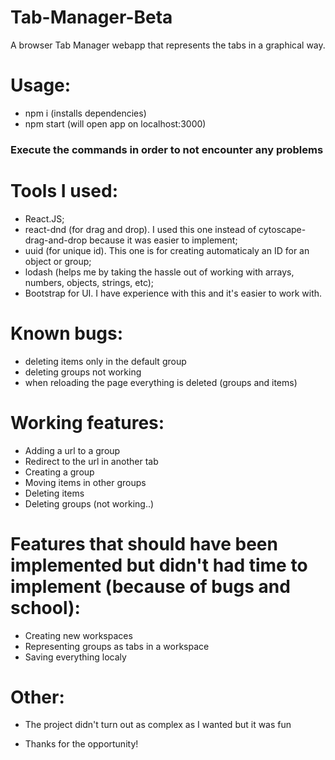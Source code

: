 # Tab-Manager-Beta

A browser Tab Manager webapp that represents the tabs in a graphical way.


<h1>Usage:</h1>
<ul>
    <li>npm i (installs dependencies)</li>
    <li>npm start (will open app on localhost:3000)</li>
</ul>
<h3>Execute the commands in order to not encounter any problems</h3>

<h1>Tools I used:</h1>
<ul>
    <li>React.JS;</li>
    <li>react-dnd (for drag and drop). I used this one instead of cytoscape-drag-and-drop because it was easier to implement;</li>
    <li>uuid (for unique id). This one is for creating automaticaly an ID for an object or group;</li>
    <li>lodash (helps me by taking the hassle out of working with arrays, numbers, objects, strings, etc);</li>
    <li>Bootstrap for UI. I have experience with this and it's easier to work with.</li>
</ul> 

<h1>Known bugs:</h1>
<ul>
    <li>deleting items only in the default group</li>
    <li>deleting groups not working</li>
    <li>when reloading the page everything is deleted (groups and items)</li>
</ul>

<h1>Working features:</h1>
<ul>
    <li>Adding a url to a group</li>
    <li>Redirect to the url in another tab</li>
    <li>Creating a group</li>
    <li>Moving items in other groups</li>
    <li>Deleting items</li>
    <li>Deleting groups (not working..)</li>
</ul>

<h1>Features that should have been implemented but didn't had time to implement (because of bugs and school):</h1>
<ul>
    <li>Creating new workspaces</li>
    <li>Representing groups as tabs in a workspace</li>
    <li>Saving everything localy</li>
</ul>


<h1>Other:</h1>
<ul>
    <li>
    <p>The project didn't turn out as complex as I wanted but it was fun</p>
    </li>
    <li><p>Thanks for the opportunity!</p></li>
</ul>


